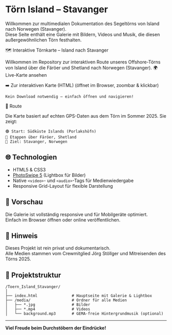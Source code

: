 
# Törn Island – Stavanger

Willkommen zur multimedialen Dokumentation des Segeltörns von Island nach Norwegen (Stavanger).  
Diese Seite enthält eine Galerie mit Bildern, Videos und Musik, die diesen außergewöhnlichen Törn festhalten.

🗺️ Interaktive Törnkarte – Island nach Stavanger

Willkommen im Repository zur interaktiven Route unseres Offshore-Törns von Island über die Färöer und Shetland nach Norwegen (Stavanger).
🌍 Live-Karte ansehen

➡️ Zur interaktiven Karte (HTML)
(öffnet im Browser, zoombar & klickbar)

    Kein Download notwendig – einfach öffnen und navigieren!

📌 Route

Die Karte basiert auf echten GPS-Daten aus dem Törn im Sommer 2025. Sie zeigt:

    🟢 Start: Südküste Islands (Porlakshöfn)
    🔵 Etappen über Färöer, Shetland
    🔴 Ziel: Stavanger, Norwegen

## 🌐 Technologien

- HTML5 & CSS3
- [PhotoSwipe 5](https://photoswipe.com/) (Lightbox für Bilder)
- Native `<video>`- und `<audio>`-Tags für Medienwiedergabe
- Responsive Grid-Layout für flexible Darstellung

## 🧪 Vorschau

Die Galerie ist vollständig responsive und für Mobilgeräte optimiert.  
Einfach im Browser öffnen oder online veröffentlichen.

## 🛟 Hinweis

Dieses Projekt ist rein privat und dokumentarisch.  
Alle Medien stammen vom Crewmitglied Jörg Stöllger und Mitreisenden des Törns 2025.

## 📁 Projektstruktur

```
/Toern_Island_Stavanger/
│
├── index.html               # Hauptseite mit Galerie & Lightbox
├── /media/                  # Ordner für alle Medien
│   ├── *.jpg                # Bilder
│   ├── *.mp4                # Videos
│   └── background.mp3       # GEMA-freie Hintergrundmusik (optional)
```

---

**Viel Freude beim Durchstöbern der Eindrücke!**
